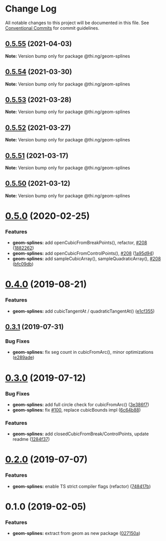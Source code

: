 # Change Log

All notable changes to this project will be documented in this file.
See [Conventional Commits](https://conventionalcommits.org) for commit guidelines.

## [0.5.55](https://github.com/thi-ng/umbrella/compare/@thi.ng/geom-splines@0.5.54...@thi.ng/geom-splines@0.5.55) (2021-04-03)

**Note:** Version bump only for package @thi.ng/geom-splines





## [0.5.54](https://github.com/thi-ng/umbrella/compare/@thi.ng/geom-splines@0.5.53...@thi.ng/geom-splines@0.5.54) (2021-03-30)

**Note:** Version bump only for package @thi.ng/geom-splines





## [0.5.53](https://github.com/thi-ng/umbrella/compare/@thi.ng/geom-splines@0.5.52...@thi.ng/geom-splines@0.5.53) (2021-03-28)

**Note:** Version bump only for package @thi.ng/geom-splines





## [0.5.52](https://github.com/thi-ng/umbrella/compare/@thi.ng/geom-splines@0.5.51...@thi.ng/geom-splines@0.5.52) (2021-03-27)

**Note:** Version bump only for package @thi.ng/geom-splines





## [0.5.51](https://github.com/thi-ng/umbrella/compare/@thi.ng/geom-splines@0.5.50...@thi.ng/geom-splines@0.5.51) (2021-03-17)

**Note:** Version bump only for package @thi.ng/geom-splines





## [0.5.50](https://github.com/thi-ng/umbrella/compare/@thi.ng/geom-splines@0.5.49...@thi.ng/geom-splines@0.5.50) (2021-03-12)

**Note:** Version bump only for package @thi.ng/geom-splines





# [0.5.0](https://github.com/thi-ng/umbrella/compare/@thi.ng/geom-splines@0.4.5...@thi.ng/geom-splines@0.5.0) (2020-02-25)


### Features

* **geom-splines:** add openCubicFromBreakPoints(), refactor, [#208](https://github.com/thi-ng/umbrella/issues/208) ([1882262](https://github.com/thi-ng/umbrella/commit/188226216099a33b6251540b497ce8fd946502d8))
* **geom-splines:** add openCubicFromControlPoints(), [#208](https://github.com/thi-ng/umbrella/issues/208) ([1a95d94](https://github.com/thi-ng/umbrella/commit/1a95d94df2396e14247cca84d3add7385d74a693))
* **geom-splines:** add sampleCubicArray(), sampleQuadraticArray(), [#208](https://github.com/thi-ng/umbrella/issues/208) ([bfc09db](https://github.com/thi-ng/umbrella/commit/bfc09db2493d50576c9f57a93273a3bd102b7ad8))





# [0.4.0](https://github.com/thi-ng/umbrella/compare/@thi.ng/geom-splines@0.3.4...@thi.ng/geom-splines@0.4.0) (2019-08-21)

### Features

* **geom-splines:** add cubicTangentAt / quadraticTangentAt() ([e1cf355](https://github.com/thi-ng/umbrella/commit/e1cf355))

## [0.3.1](https://github.com/thi-ng/umbrella/compare/@thi.ng/geom-splines@0.3.0...@thi.ng/geom-splines@0.3.1) (2019-07-31)

### Bug Fixes

* **geom-splines:** fix seg count in cubicFromArc(), minor optimizations ([e289ade](https://github.com/thi-ng/umbrella/commit/e289ade))

# [0.3.0](https://github.com/thi-ng/umbrella/compare/@thi.ng/geom-splines@0.2.1...@thi.ng/geom-splines@0.3.0) (2019-07-12)

### Bug Fixes

* **geom-splines:** add full circle check for cubicFromArc() ([3e386f7](https://github.com/thi-ng/umbrella/commit/3e386f7))
* **geom-splines:** fix [#100](https://github.com/thi-ng/umbrella/issues/100), replace cubicBounds impl ([6c64b88](https://github.com/thi-ng/umbrella/commit/6c64b88))

### Features

* **geom-splines:** add closedCubicFromBreak/ControlPoints, update readme ([1284f37](https://github.com/thi-ng/umbrella/commit/1284f37))

# [0.2.0](https://github.com/thi-ng/umbrella/compare/@thi.ng/geom-splines@0.1.17...@thi.ng/geom-splines@0.2.0) (2019-07-07)

### Features

* **geom-splines:** enable TS strict compiler flags (refactor) ([748417b](https://github.com/thi-ng/umbrella/commit/748417b))

# 0.1.0 (2019-02-05)

### Features

* **geom-splines:** extract from geom as new package ([027150a](https://github.com/thi-ng/umbrella/commit/027150a))
